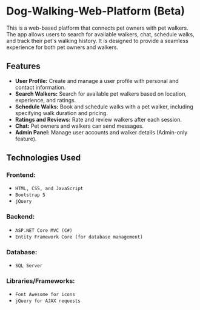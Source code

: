 # Dog-Walking-Web-Platform (Beta)

This is a web-based platform that connects pet owners with pet walkers. The app allows users to search for available walkers, chat, schedule walks, and track their pet's walking history. It is designed to provide a seamless experience for both pet owners and walkers.

## Features

- **User Profile:** Create and manage a user profile with personal and contact information.
- **Search Walkers:** Search for available pet walkers based on location, experience, and ratings.
- **Schedule Walks:** Book and schedule walks with a pet walker, including specifying walk duration and pricing.
- **Ratings and Reviews:** Rate and review walkers after each session.
- **Chat:** Pet owners and walkers can send messages.
- **Admin Panel:** Manage user accounts and walker details (Admin-only feature).

## Technologies Used

### Frontend:
- `HTML, CSS, and JavaScript`
- `Bootstrap 5`
- `jQuery`
### Backend:
- `ASP.NET Core MVC (C#)`
- `Entity Framework Core (for database management)`
### Database:
- `SQL Server`
### Libraries/Frameworks:
- `Font Awesome for icons`
- `jQuery for AJAX requests`
